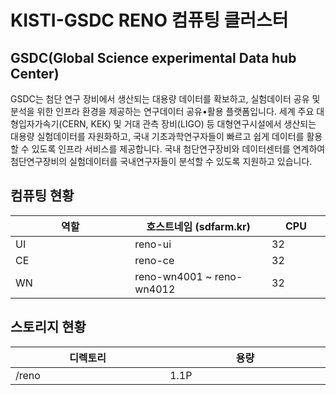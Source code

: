 # KISTI-GSDC RENO 컴퓨팅 클러스터

## GSDC(Global Science experimental Data hub Center)

GSDC는 첨단 연구 장비에서 생산되는 대용량 데이터를 확보하고, 실험데이터 공유 및 분석을 위한 인프라 환경을 제공하는 연구데이터 공유•활용 플랫폼입니다. 세계 주요 대형입자가속기(CERN, KEK) 및 거대 관측 장비(LIGO) 등 대형연구시설에서 생산되는 대용량 실험데이터를 자원화하고, 국내 기초과학연구자들이 빠르고 쉽게 데이터를 활용할 수 있도록 인프라 서비스를 제공합니다. 국내 첨단연구장비와 데이터센터를 연계하여 첨단연구장비의 실험데이터를 국내연구자들이 분석할 수 있도록 지원하고 있습니다.



## 컴퓨팅 현황

<table><thead><tr><th width="249">역할</th><th width="260">호스트네임 (sdfarm.kr)</th><th width="100">CPU</th></tr></thead><tbody><tr><td>UI</td><td>reno-ui</td><td>32</td></tr><tr><td>CE</td><td>reno-ce</td><td>32</td></tr><tr><td>WN</td><td>reno-wn4001 ~ reno-wn4012</td><td>32</td></tr></tbody></table>



## 스토리지 현황

<table><thead><tr><th width="249">디렉토리</th><th width="260">용량</th></tr></thead><tbody><tr><td>/reno</td><td>1.1P</td></tr></tbody></table>



